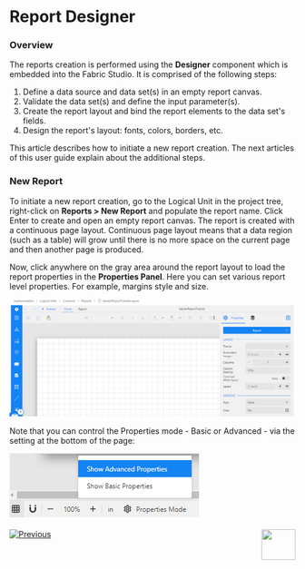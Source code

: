 <web>

# Report Designer

### Overview

The reports creation is performed using the **Designer** component which is embedded into the Fabric Studio. It is comprised of the following steps:

1. Define a data source and data set(s) in an empty report canvas. 
2. Validate the data set(s) and define the input parameter(s).
3. Create the report layout and bind the report elements to the data set's fields. 
4. Design the report's layout: fonts, colors, borders, etc.

This article describes how to initiate a new report creation. The next articles of this user guide explain about the additional steps.

### New Report

To initiate a new report creation, go to the Logical Unit in the project tree, right-click on **Reports > New Report** and populate the report name. Click Enter to create and open an empty report canvas. The report is created with a continuous page layout. Continuous page layout means that a data region (such as a table) will grow until there is no more space on the current page and then another page is produced. 

Now, click anywhere on the gray area around the report layout to load the report properties in the **Properties Panel**. Here you can set various report level properties. For example, margins style and size.

![](images/02_create_new_rep_01.png)

Note that you can control the Properties mode - Basic or Advanced - via the setting at the bottom of the page:

![](images/02_properties_mode.png)



[![Previous](/articles/images/Previous.png)](01_reports_overview.md)[<img align="right" width="60" height="54" src="/articles/images/Next.png">](03_data_binding.md) 

</web>
